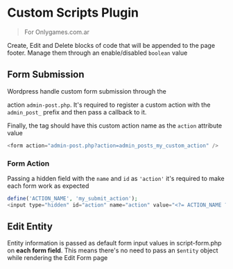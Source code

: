 # Custom Scripts Plugin

> For Onlygames.com.ar

Create, Edit and Delete blocks of code that will be appended to the page footer. 
Manage them through an enable/disabled `boolean` value

## Form Submission

Wordpress handle custom form submission through the <form> action `admin-post.php`. It's required to register a custom action with the `admin_post_` prefix and then pass a callback to it.

Finally, the <form> tag should have this custom action name as the `action` attribute value

```php
<form action="admin-post.php?action=admin_posts_my_custom_action" />
```

### Form Action

Passing a hidden field with the `name` and `id` as `'action'` it's required to make each form work as expected

```php
define('ACTION_NAME', 'my_submit_action');
<input type="hidden" id="action" name="action" value="<?= ACTION_NAME ?>">
```

## Edit Entity

Entity information is passed as default form input values in script-form.php on **each form field**. This means there's no need to pass an `$entity` object while rendering the Edit Form page